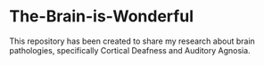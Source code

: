 # The-Brain-is-Wonderful
This repository has been created to share my research about brain pathologies, specifically Cortical Deafness and Auditory Agnosia. 
